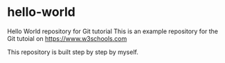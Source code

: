 # hello-world
Hello World repository for Git tutorial
This is an example repository for the Git tutoial on https://www.w3schools.com

This repository is built step by step by myself.
